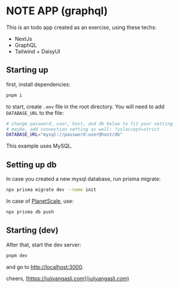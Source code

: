 # NOTE APP (graphql)

This is an todo app created as an exercise, using these techs:

- NextJs
- GraphQL
- Tailwind + DaisyUI

## Starting up
first, install dependencies:
```bash
pnpm i
```


to start, create `.env` file in the root directory.
You will need to add `DATABASE_URL` to the file:
```bash
# change password, user, host, and db below to fit your setting
# maybe, add connection setting as well: ?sslaccept=strict
DATABASE_URL="mysql://password:user@host/db"
```
This example uses MySQL.

## Setting up db
In case you created a new mysql database, run prisma migrate:
```bash
npx prisma migrate dev --name init
```


In case of [PlanetScale](https://planetscale.com/), use:
```bash
npx prisma db push
```

## Starting (dev)
After that, start the dev server:
```bash
pnpm dev
```

and go to [http://localhost:3000](http://localhost:3000).

cheers, [https://jujiyangasli.com](jujiyangasli.com)
